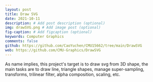 ```yaml
---
layout: post
title: Draw SVG
date: 2021-10-11
description: # Add post description (optional)
img: drawSVG.png # Add image post (optional)
fig-caption: # Add figcaption (optional)
keywords: Computer Graphics
comments: false
github: https://github.com/CaoYuchen/CMU15662/tree/main/DrawSVG
web: https://github.com/CMU-Graphics/DrawSVG
---
```



As name implies, this project's target is to draw svg from 3D shape, the main tasks are to draw line, triangle shapes, manage super-sampling, transforms, trilinear filter, alpha composition, scaling, etc.